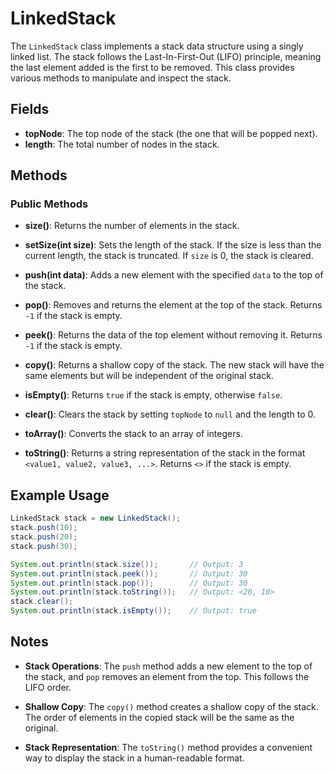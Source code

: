 # LinkedStack

The `LinkedStack` class implements a stack data structure using a singly linked list. The stack follows the Last-In-First-Out (LIFO) principle, meaning the last element added is the first to be removed. This class provides various methods to manipulate and inspect the stack.

## Fields

- **topNode**: The top node of the stack (the one that will be popped next).
- **length**: The total number of nodes in the stack.

## Methods

### Public Methods

- **size()**: Returns the number of elements in the stack.

- **setSize(int size)**: Sets the length of the stack. If the size is less than the current length, the stack is truncated. If `size` is 0, the stack is cleared.

- **push(int data)**: Adds a new element with the specified `data` to the top of the stack.

- **pop()**: Removes and returns the element at the top of the stack. Returns `-1` if the stack is empty.

- **peek()**: Returns the data of the top element without removing it. Returns `-1` if the stack is empty.

- **copy()**: Returns a shallow copy of the stack. The new stack will have the same elements but will be independent of the original stack.

- **isEmpty()**: Returns `true` if the stack is empty, otherwise `false`.

- **clear()**: Clears the stack by setting `topNode` to `null` and the length to 0.

- **toArray()**: Converts the stack to an array of integers.

- **toString()**: Returns a string representation of the stack in the format `<value1, value2, value3, ...>`. Returns `<>` if the stack is empty.

## Example Usage

```java
LinkedStack stack = new LinkedStack();
stack.push(10);
stack.push(20);
stack.push(30);

System.out.println(stack.size());       // Output: 3
System.out.println(stack.peek());       // Output: 30
System.out.println(stack.pop());        // Output: 30
System.out.println(stack.toString());   // Output: <20, 10>
stack.clear();
System.out.println(stack.isEmpty());    // Output: true
```

## Notes

- **Stack Operations**: The `push` method adds a new element to the top of the stack, and `pop` removes an element from the top. This follows the LIFO order.

- **Shallow Copy**: The `copy()` method creates a shallow copy of the stack. The order of elements in the copied stack will be the same as the original.

- **Stack Representation**: The `toString()` method provides a convenient way to display the stack in a human-readable format.
